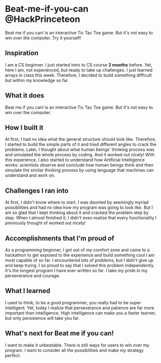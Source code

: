 # Beat-me-if-you-can **@HackPrinceteon**
Beat me if you can! is an interactive Tic Tac Toe game. But it's not easy to win over the computer. Try it yourself!

## Inspiration

I am a CS beginner. I just started intro to CS course **2 months** before. Yet, here I am, not experienced, but ready to take up challenges. I just learned arrays in class this week. Therefore, I decided to build something difficult but within my knowledge so far. 

## What it does
Beat me if you can! is an interactive Tic Tac Toe game. But it's not easy to win over the computer. 

## How I built it
At first, I had no idea what the general structure should look like. Therefore, I started to build the simple parts of it and tried different angles to crack the problems. Later, I thought about what human beings' thinking process was and simulated the whole process by coding. And it worked out nicely! With this experience, I also started to understand how Artificial Intelligence works: scientists observe and conclude how human beings think and then simulate the similar thinking process by using language that machines can understand and work on. 

## Challenges I ran into
At first, I didn't know where to start. I was daunted by seemingly myriad possibilities and had no idea how my program was going to look like. But I am so glad that I kept thinking about it and cracked the problem step by step. When I almost finished it, I didn't even realize that every functionality I previously thought of worked out nicely! 

## Accomplishments that I'm proud of
As a programming beginner, I got out of my comfort zone and came to a hackathon to get exposed to the experience and build something cool I am most capable of so far. I encountered lots of problems, but I didn't give up and keep trying. I so proud to say that I solved this problem independently. It's the longest program I have ever written so far. I take my pride in my perseverance and courage.

## What I learned
I used to think, to be a good programmer, you really had to be super intelligent. Yet, today I realize that perseverance and patience are far more important than intelligence. High intelligence can make you a faster learner, but only persistence will take you far.

## What's next for Beat me if you can!
I want to make it unbeatable. There is still ways for users to win over my program. I want to consider all the possibilities and make my strategy perfect.
